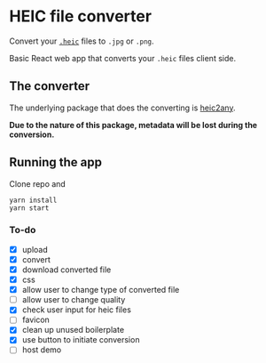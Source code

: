 # HEIC file converter

Convert your [`.heic`](https://en.wikipedia.org/wiki/High_Efficiency_Image_File_Format) files to `.jpg` or `.png`.

Basic React web app that converts your `.heic` files client side.

## The converter
The underlying package that does the converting is [heic2any](https://github.com/alexcorvi/heic2any).

**Due to the nature of this package, metadata will be lost during the conversion.**


## Running the app

Clone repo and
```
yarn install
yarn start
```

### To-do
- [x] upload
- [x] convert
- [x] download converted file
- [x] css
- [x] allow user to change type of converted file
- [ ] allow user to change quality
- [x] check user input for heic files
- [ ] favicon
- [x] clean up unused boilerplate
- [x] use button to initiate conversion
- [ ] host demo
